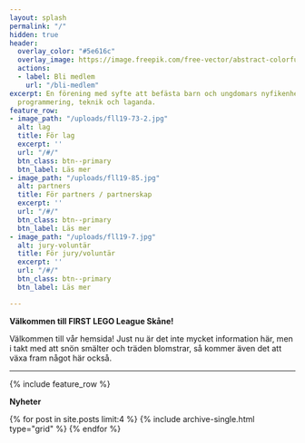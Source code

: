 ```yaml
---
layout: splash
permalink: "/"
hidden: true
header:
  overlay_color: "#5e616c"
  overlay_image: https://image.freepik.com/free-vector/abstract-colorful-fun-background_1115-2340.jpg
  actions:
  - label: Bli medlem
    url: "/bli-medlem"
excerpt: En förening med syfte att befästa barn och ungdomars nyfikenhet kring problemlösning,
  programmering, teknik och laganda.
feature_row:
- image_path: "/uploads/fll19-73-2.jpg"
  alt: lag
  title: För lag
  excerpt: ''
  url: "/#/"
  btn_class: btn--primary
  btn_label: Läs mer
- image_path: "/uploads/fll19-85.jpg"
  alt: partners
  title: För partners / partnerskap
  excerpt: ''
  url: "/#/"
  btn_class: btn--primary
  btn_label: Läs mer
- image_path: "/uploads/fll19-7.jpg"
  alt: jury-voluntär
  title: För jury/voluntär
  excerpt: ''
  url: "/#/"
  btn_class: btn--primary
  btn_label: Läs mer

---
```

**Välkommen till FIRST LEGO League Skåne!**

Välkommen till vår hemsida! Just nu är det inte mycket information här, men i takt med att snön smälter och träden blomstrar, så kommer även det att växa fram något här också.

***

{% include feature_row %}

**Nyheter**

{% for post in site.posts limit:4 %}
{% include archive-single.html type="grid" %}
{% endfor %}